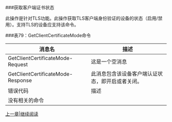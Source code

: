 ###获取客户端证书状态

此操作是针对TLS功能。此操作获取TLS客户端身份验证的设备的状态（启用/禁用）。支持TLS的设备应支持该命令。

###表79：GetClientCertificateMode命令

消息名|描述
----|----
GetClientCertificateMode-Request|这是一个空消息
GetClientCertificateMode-Response|此消息包含该设备客户端认证状态，即开启或者关闭。
错误代码|描述
 |没有相关的命令




[上一章](08.04.13.md)|[继续阅读](08.04.15.md)
 


